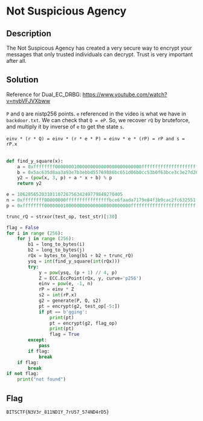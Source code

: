 # Not Suspicious Agency

## Description
The Not Suspicous Agency has created a very secure way to encrypt your messages that only trusted individuals can decrypt. Trust is very important after all.

## Solution
Reference for Dual_EC_DRBG:
https://www.youtube.com/watch?v=nybVFJVXbww <br><br>
`P` and `Q` are  nistp256 points. `e` referenced in the video is what we have in `backdoor.txt`. We can check that `Q = eP`. So, we recover `rQ` by bruteforce, and multiply it by inverse of `e` to get the state `s`. <br><br>
```einv * (r * Q) = einv * (r * e * P) = einv * e * (rP) = rP and s = rP.x```
<br><br>

```py
def find_y_square(x):
    a = 0xffffffff00000001000000000000000000000000fffffffffffffffffffffffc
    b = 0x5ac635d8aa3a93e7b3ebbd55769886bc651d06b0cc53b0f63bce3c3e27d2604b
    y2 = (pow(x, 3, p) + a * x + b) % p
    return y2

e = 106285652031011072675634249779849270405
n = 0xffffffff00000000ffffffffffffffffbce6faada7179e84f3b9cac2fc632551
p = 0xffffffff00000001000000000000000000000000ffffffffffffffffffffffff

trunc_rQ = strxor(test_op, test_str)[:30]

flag = False
for i in range (256):
    for j in range (256):
        b1 = long_to_bytes(i)
        b2 = long_to_bytes(j)
        rQx = bytes_to_long(b1 + b2 + trunc_rQ)
        ysq = int(find_y_square(int(rQx)))
        try:
            y = pow(ysq, (p + 1) // 4, p)
            Z = ECC.EccPoint(rQx, y, curve='p256')
            einv = pow(e, -1, n)
            rP = einv * Z
            s2 = int(rP.x)
            g2 = generate(P, Q, s2)
            pt = encrypt(g2, test_op[-5:])
            if pt == b'gging':
                print(pt)
                pt = encrypt(g2, flag_op)
                print(pt)
                flag = True
        except:
            pass
        if flag:
            break
    if flag:
        break
if not flag:
    print("not found")
```

## Flag
`BITSCTF{N3V3r_811ND1Y_7rU57_574ND4rD5}`
